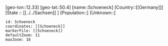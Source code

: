 ﻿---
location: [50.4,12.33]
mapzoom: [7,12] 
mapmarker: city 
type: City
tags:
- geo/City


SpocWebEntityId: 34139
isDeleted: false
confidential: public

---
[geo-lon::12.33]
[geo-lat::50.4]
[name::Schoeneck]
[Country::[[Germany]]]
[State :: [[../../Sachsen]] ]
[Population::]
[Unknown::]


```leaflet
id: Schoeneck
coordinates: [[Schoeneck]]
markerFile: [[Schoeneck]]
defaultZoom: 11 
maxZoom: 18
```
